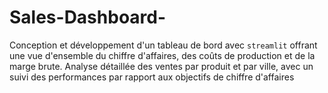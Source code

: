 # Sales-Dashboard-


Conception et développement d'un tableau de bord avec `streamlit` offrant une vue d'ensemble du chiffre d'affaires, des coûts de production et de la marge brute. 
Analyse détaillée des ventes par produit et par ville, avec un suivi des performances par rapport aux objectifs de chiffre d'affaires
